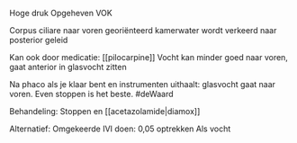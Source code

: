 Hoge druk 
Opgeheven VOK

Corpus ciliare naar voren georiënteerd 
kamerwater wordt verkeerd naar posterior geleid

Kan ook door medicatie: [[pilocarpine]] 
Vocht kan minder goed naar voren, gaat anterior in glasvocht zitten 

Na phaco als je klaar bent en instrumenten uithaalt: glasvocht gaat naar voren. 
Even stoppen is het beste. #deWaard

Behandeling:
Stoppen en [[acetazolamide|diamox]]  

Alternatief:
Omgekeerde IVI doen: 0,05 optrekken
Als vocht 